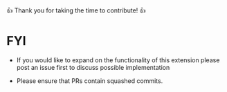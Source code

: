 👍 Thank you for taking the time to contribute! 👍

# FYI

- If you would like to expand on the functionality of this extension please post an issue first to discuss possible implementation

- Please ensure that PRs contain squashed commits.
